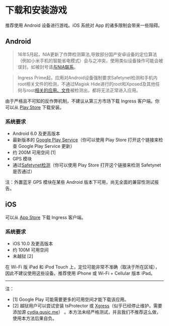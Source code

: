 # 下载和安装游戏

推荐使用 Android 设备进行游戏。iOS 系统对 App 的诸多限制会带来一些阻碍。

## Android

> 16年5月起，NIA更新了作弊检测算法,导致部分国产安卓设备的定位算法（例如小米手机的智能省电模式）会与之冲突，使用类似设备操作可能会被误封。如被封号请[与NIA联系](https://support.ingress.com/hc/en-us/requests/new?ticket_form_id=164508)。

> Ingress Prime起，应用对Android设备强制要求Safetynet检测和手机内root相关文件的检测，不通过Magisk Hide进行的root和Xposed及其他任何与root[相关的应用、文件](https://amp.reddit.com/r/PokemonGoSpoofing/comments/8a8trk/these_are_the_files_niantic_is_looking_for/)被检测出，都将无法正常进入应用。

由于严格且不可知的反作弊机制，不建议从第三方市场下载 Ingress 客户端。你可以从 [Play Store](https://play.google.com/store/apps/details?id=com.nianticproject.ingress) 下载安装。

### 系统要求

 * Android 6.0 及更高版本
 * 最新版本的 [Google Play Service](https://play.google.com/store/apps/details?id=com.google.android.gms)（你可以使用 Play Store 打开这个链接来检查 Google Play Service 更新）
 * 约 200M 可用空间 [1]
 * GPS 模块
 * 通过[Safetynet检测](https://play.google.com/store/apps/details?id=org.freeandroidtools.safetynettest)（你可以使用 Play Store 打开这个链接来检测 Safetynet 是否通过）

注：外置蓝牙 GPS 模块在某些 Android 版本下可用，尚无全面的兼容性测试报告。

## iOS

可以从 [App Store](https://itunes.apple.com/us/app/ingress/id576505181?mt=8) 下载 Ingress 客户端。

### 系统要求

 * iOS 10.0 及更高版本
 * 约 100M 可用空间
 * 未越狱 [2]

在 Wi-Fi 版 iPad 和 iPod Touch 上，定位可能非常不准确（取决于所在区域），因此不建议使用这些设备。推荐使用 iPhone 或 Wi-Fi + Cellular 版本 iPad。

------------------

注：

 * [1] Google Play 可能需要更多的可用空间才能下载该应用。
 * [2] 越狱用户可以尝试安装 tsProtector 或 [Xgress](https://github.com/Qusic/Xgress)（似乎已经停止维护。需要添加源 [cydia.qusic.me](http://cydia.qusic.me/)） 。本方法未经严格测试，并且我们不推荐这么做，使用本方法后果自负。
